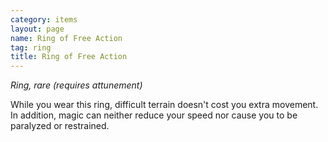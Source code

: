 ```yaml
---
category: items
layout: page
name: Ring of Free Action
tag: ring
title: Ring of Free Action 
---
```

_Ring, rare (requires attunement)_ 

While you wear this ring, difficult terrain doesn't cost you extra movement. In addition, magic can neither reduce your speed nor cause you to be paralyzed or restrained. 